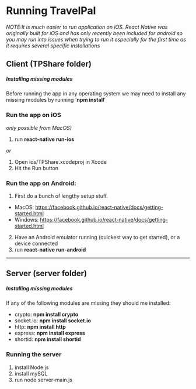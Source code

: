 # Running TravelPal
_*NOTE*:It is much easier to run application on iOS. React Native was originally built for iOS and has only recently been included for android so you may run into issues when trying to run it especially for the first time as it requires several specific installations_


## Client (TPShare folder)
##### Installing missing modules
Before running the app in any operating system we may need to install any missing modules by running '**npm install**'
### Run the app on iOS
_only possible from MacOS)_

1. run **react-native run-ios**

_or_

1. Open ios/TPShare.xcodeproj in Xcode
2. Hit the Run button

### Run the app on Android:

1. First do a bunch of lengthy setup stuff.
* MacOS: https://facebook.github.io/react-native/docs/getting-started.html
* Windows: https://facebook.github.io/react-native/docs/getting-started.html

2. Have an Android emulator running (quickest way to get started), or a device connected
3. run **react-native run-android**

---

## Server (server folder)
##### Installing missing modules
If any of the following modules are missing they should me installed:
* crypto: **npm install crypto**
* socket.io: **npm install socket.io**
* http: **npm install http**
* express: **npm install express**
* shortid: **npm install shortid**

### Running the server
1. install Node.js
2. install mySQL
3. run node server-main.js
